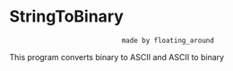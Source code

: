 # StringToBinary
								made by floating_around
This program converts binary to ASCII and ASCII to binary
